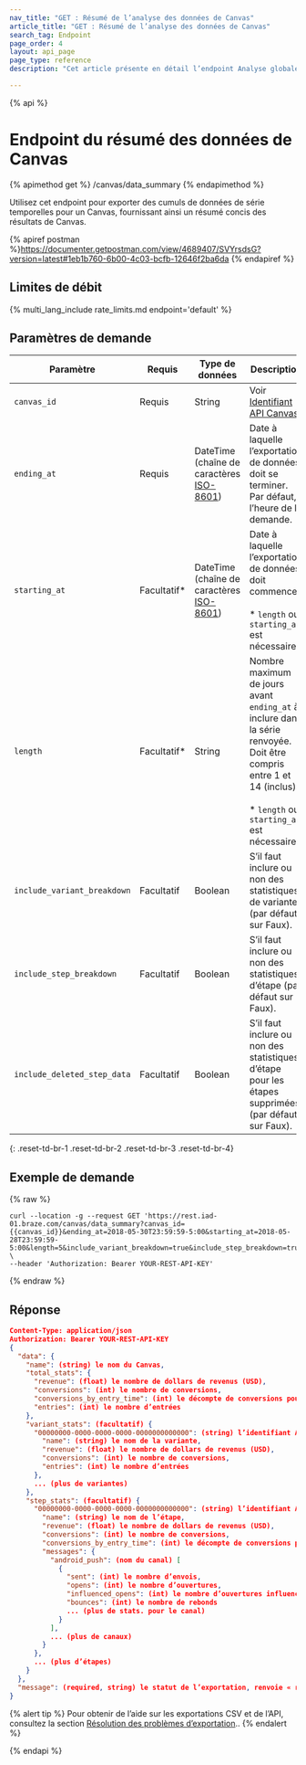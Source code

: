 ```yaml
---
nav_title: "GET : Résumé de l’analyse des données de Canvas"
article_title: "GET : Résumé de l’analyse des données de Canvas"
search_tag: Endpoint
page_order: 4
layout: api_page
page_type: reference
description: "Cet article présente en détail l’endpoint Analyse globale des données de Canvas."

---
```

{% api %}
# Endpoint du résumé des données de Canvas
{% apimethod get %}
/canvas/data_summary
{% endapimethod %}

Utilisez cet endpoint pour exporter des cumuls de données de série temporelles pour un Canvas, fournissant ainsi un résumé concis des résultats de Canvas.

{% apiref postman %}https://documenter.getpostman.com/view/4689407/SVYrsdsG?version=latest#1eb1b760-6b00-4c03-bcfb-12646f2ba6da {% endapiref %}

## Limites de débit

{% multi_lang_include rate_limits.md endpoint='default' %}

## Paramètres de demande

| Paramètre | Requis | Type de données | Description |
| --------- | -------- | --------- | ----------- |
| `canvas_id` | Requis | String | Voir [Identifiant API Canvas]({{site.baseurl}}/api/identifier_types/). |
| `ending_at` | Requis | DateTime <br>(chaîne de caractères [ISO-8601](https://en.wikipedia.org/wiki/ISO_8601)) | Date à laquelle l’exportation de données doit se terminer. Par défaut, l’heure de la demande. |
| `starting_at` | Facultatif* | DateTime <br>(chaîne de caractères [ISO-8601](https://en.wikipedia.org/wiki/ISO_8601)) | Date à laquelle l’exportation de données doit commencer. <br><br>* `length` ou `starting_at` est nécessaire. |
| `length` | Facultatif* | String | Nombre maximum de jours avant `ending_at` à inclure dans la série renvoyée. Doit être compris entre 1 et 14 (inclus). <br><br>* `length` ou `starting_at` est nécessaire. |
| `include_variant_breakdown` | Facultatif | Boolean | S’il faut inclure ou non des statistiques de variante (par défaut sur Faux).  |
| `include_step_breakdown`    | Facultatif | Boolean | S’il faut inclure ou non des statistiques d’étape (par défaut sur Faux). |
| `include_deleted_step_data` | Facultatif | Boolean | S’il faut inclure ou non des statistiques d’étape pour les étapes supprimées (par défaut sur Faux). |
{: .reset-td-br-1 .reset-td-br-2 .reset-td-br-3  .reset-td-br-4}

## Exemple de demande
{% raw %}
```
curl --location -g --request GET 'https://rest.iad-01.braze.com/canvas/data_summary?canvas_id={{canvas_id}}&ending_at=2018-05-30T23:59:59-5:00&starting_at=2018-05-28T23:59:59-5:00&length=5&include_variant_breakdown=true&include_step_breakdown=true&include_deleted_step_data=true' \
--header 'Authorization: Bearer YOUR-REST-API-KEY'
```
{% endraw %}

## Réponse

```json
Content-Type: application/json
Authorization: Bearer YOUR-REST-API-KEY
{
  "data": {
    "name": (string) le nom du Canvas,
    "total_stats": {
      "revenue": (float) le nombre de dollars de revenus (USD),
      "conversions": (int) le nombre de conversions,
      "conversions_by_entry_time": (int) le décompte de conversions pour l’événement de conversion par date d’entrée,
      "entries": (int) le nombre d’entrées
    },
    "variant_stats": (facultatif) {
      "00000000-0000-0000-0000-0000000000000": (string) l’identifiant API pour la variante {
        "name": (string) le nom de la variante,
        "revenue": (float) le nombre de dollars de revenus (USD),
        "conversions": (int) le nombre de conversions,
        "entries": (int) le nombre d’entrées
      },
      ... (plus de variantes)
    },
    "step_stats": (facultatif) {
      "00000000-0000-0000-0000-0000000000000": (string) l’identifiant API pour l’étape {
        "name": (string) le nom de l’étape,
        "revenue": (float) le nombre de dollars de revenus (USD),
        "conversions": (int) le nombre de conversions,
        "conversions_by_entry_time": (int) le décompte de conversions pour l’événement de conversion par date d’entrée,
        "messages": {
          "android_push": (nom du canal) [
            {
              "sent": (int) le nombre d’envois,
              "opens": (int) le nombre d’ouvertures,
              "influenced_opens": (int) le nombre d’ouvertures influencées,
              "bounces": (int) le nombre de rebonds
              ... (plus de stats. pour le canal)
            }
          ],
          ... (plus de canaux)
        }
      },
      ... (plus d’étapes)
    }
  },
  "message": (required, string) le statut de l’exportation, renvoie « réussite » lorsqu’elle s’achève sans erreur
}
```

{% alert tip %}
Pour obtenir de l’aide sur les exportations CSV et de l’API, consultez la section [Résolution des problèmes d’exportation]({{site.baseurl}}/user_guide/data_and_analytics/export_braze_data/export_troubleshooting/)..
{% endalert %}

{% endapi %}
